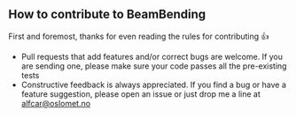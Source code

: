 ## How to contribute to BeamBending

First and foremost, thanks for even reading the rules for contributing :+1:

* Pull requests that add features and/or correct bugs are welcome. If you are sending one, please make sure your code passes all the pre-existing tests
* Constructive feedback is always appreciated. If you find a bug or have a feature suggestion, please open an issue or just drop me a line at alfcar@oslomet.no 


